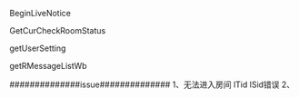 BeginLiveNotice

GetCurCheckRoomStatus

getUserSetting

getRMessageListWb


##############issue##############
1、无法进入房间
lTid lSid错误
2、